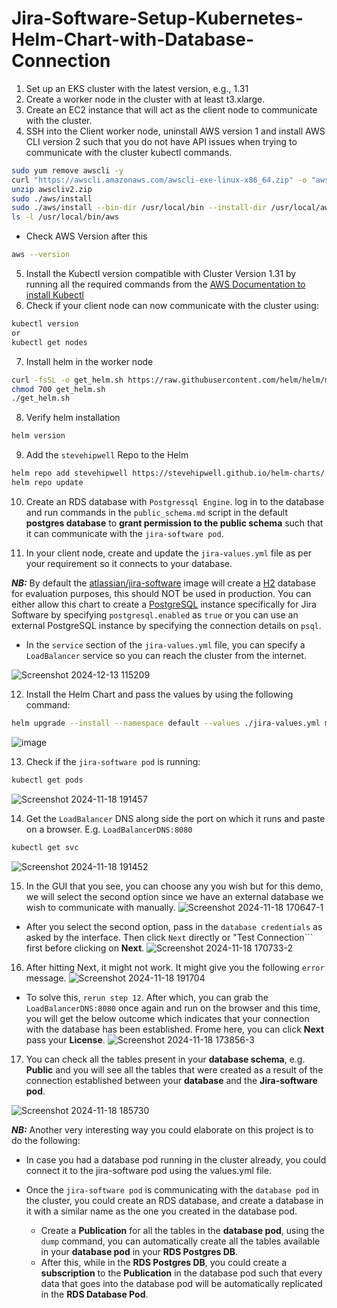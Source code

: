 # Jira-Software-Setup-Kubernetes-Helm-Chart-with-Database-Connection

1. Set up an EKS cluster with the latest version, e.g., 1.31
2. Create a worker node in the cluster with at least t3.xlarge.
3. Create an EC2 instance that will act as the client node to communicate with the cluster.
4. SSH into the Client worker node, uninstall AWS version 1 and install AWS CLI version 2 such that you do not have API issues when trying to communicate with the cluster kubectl commands.
```bash
sudo yum remove awscli -y
curl "https://awscli.amazonaws.com/awscli-exe-linux-x86_64.zip" -o "awscliv2.zip"
unzip awscliv2.zip
sudo ./aws/install
sudo ./aws/install --bin-dir /usr/local/bin --install-dir /usr/local/aws-cli --update
ls -l /usr/local/bin/aws
```
- Check AWS Version after this
```sh
aws --version
```

5. Install the Kubectl version compatible with Cluster Version 1.31 by running all the required commands from the [AWS Documentation to install Kubectl](https://docs.aws.amazon.com/eks/latest/userguide/install-kubectl.html#linux_amd64_kubectl)
6. Check if your client node can now communicate with the cluster using:

```sh
kubectl version
or
kubectl get nodes
```
7. Install helm in the worker node
```bash
curl -fsSL -o get_helm.sh https://raw.githubusercontent.com/helm/helm/main/scripts/get-helm-3
chmod 700 get_helm.sh
./get_helm.sh
```
8. Verify helm installation
```sh
helm version
```

9. Add the ```stevehipwell``` Repo to the Helm 
```sh
helm repo add stevehipwell https://stevehipwell.github.io/helm-charts/
helm repo update
```
10. Create an RDS database with ```Postgressql Engine```. log in to the database and run commands in the ```public_schema.md``` script in the default **postgres database** to **grant permission to the public schema** such that it can communicate with the ```jira-software pod```.

11. In your client node, create and update the ```jira-values.yml``` file as per your requirement so it connects to your database.

***NB:*** By default the [atlassian/jira-software](https://hub.docker.com/r/atlassian/jira-software/) image will create a [H2](https://www.h2database.com/html/main.html) database for evaluation purposes, this should NOT be used in production. You can either allow this chart to create a [PostgreSQL](https://hub.docker.com/_/postgres) instance specifically for Jira Software by specifying ```postgresql.enabled``` as ```true``` or you can use an external PostgreSQL instance by specifying the connection details on ```psql```. 

- In the ```service``` section of the ```jira-values.yml``` file, you can specify a ```LoadBalancer``` service so you can reach the cluster from the internet.

![Screenshot 2024-12-13 115209](https://github.com/user-attachments/assets/cad8e8b7-83df-43f0-b1ad-19be75f12d0b)

12. Install the Helm Chart and pass the values by using the following command:
```sh
helm upgrade --install --namespace default --values ./jira-values.yml my-release stevehipwell/jira-software
```
![image](https://github.com/user-attachments/assets/d03d13af-7e21-4ccc-a716-023ab732d8da)

13. Check if the ```jira-software pod``` is running:
```sh
kubectl get pods
```
![Screenshot 2024-11-18 191457](https://github.com/user-attachments/assets/dc344034-2f87-4c6a-b3c1-24cd8d069605)

14. Get the ```LoadBalancer``` DNS along side the port on which it runs and paste on a browser. E.g. ```LoadBalancerDNS:8080```
```sh
kubectl get svc
```
![Screenshot 2024-11-18 191452](https://github.com/user-attachments/assets/e70553dc-9b20-4bbc-b701-1b66404bdb48)

15. In the GUI that you see, you can choose any you wish but for this demo, we will select the second option since we have an external database we wish to communicate with manually.
![Screenshot 2024-11-18 170647-1](https://github.com/user-attachments/assets/88d3b9f3-e240-452a-8a74-d5c5bdf09237)

- After you select the second option, pass in the ```database credentials``` as asked by the interface. Then click ```Next``` directly or "Test Connection``` first before clicking on **Next**.
![Screenshot 2024-11-18 170733-2](https://github.com/user-attachments/assets/06d86882-7618-4c1f-86a1-6bd4c98f62e6)

16. After hitting Next, it might not work. It might give you the following ```error``` message.
![Screenshot 2024-11-18 191704](https://github.com/user-attachments/assets/695748cd-35c8-4386-b3f1-4da61818d220)

- To solve this, ```rerun step 12```. After which, you can grab the ```LoadBalancerDNS:8080``` once again and run on the browser and this time, you will get the below outcome which indicates that your connection with the database has been established. Frome here, you can click **Next** pass your **License**.
![Screenshot 2024-11-18 173856-3](https://github.com/user-attachments/assets/933f5e9c-9cf3-4ee2-a032-ee02cf139d2d)

17. You can check all the tables present in your **database schema**, e.g. **Public** and you will see all the tables that were created as a result of the connection established between your **database** and the **Jira-software pod**.

![Screenshot 2024-11-18 185730](https://github.com/user-attachments/assets/11e48093-c45c-4870-af1e-5276e7d43445)

***NB:*** Another very interesting way you could elaborate on this project is to do the following:
- In case you had a database pod running in the cluster already, you could connect it to the jira-software pod using the values.yml file.

- Once the ```jira-software pod``` is communicating with the ```database pod``` in the cluster, you could create an RDS database, and create a database in it with a similar name as the one you created in the database pod.
    - Create a **Publication** for all the tables in the **database pod**, using the ```dump``` command, you can automatically create all the tables available in your **database pod** in your **RDS Postgres DB**.
    - After this, while in the **RDS Postgres DB**, you could create a **subscription** to the **Publication** in the database pod such that every data that goes into the database pod will be automatically replicated in the **RDS Database Pod**. 


